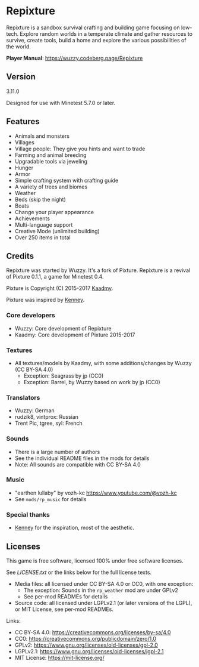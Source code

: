 # Repixture

Repixture is a sandbox survival crafting and building game focusing on low-tech.
Explore random worlds in a temperate climate and gather resources to
survive, create tools, build a home and explore the various possibilities of
the world.

**Player Manual**: <https://wuzzy.codeberg.page/Repixture>

## Version

3.11.0

Designed for use with Minetest 5.7.0 or later.

## Features

* Animals and monsters
* Villages
* Village people: They give you hints and want to trade
* Farming and animal breeding
* Upgradable tools via jeweling
* Hunger
* Armor
* Simple crafting system with crafting guide
* A variety of trees and biomes
* Weather
* Beds (skip the night)
* Boats
* Change your player appearance
* Achievements
* Multi-language support
* Creative Mode (unlimited building)
* Over 250 items in total

## Credits

Repixture was started by Wuzzy. It's a fork of Pixture.
Repixture is a revival of Pixture 0.1.1, a game for Minetest 0.4.

Pixture is Copyright (C) 2015-2017 [Kaadmy](https://github.com/kaadmy).

Pixture was inspired by [Kenney](http://kenney.nl).

### Core developers

* Wuzzy: Core development of Repixture
* Kaadmy: Core development of Pixture 2015-2017

### Textures

* All textures/models by Kaadmy, with some additions/changes by Wuzzy (CC BY-SA 4.0)
   * Exception: Seagrass by jp (CC0)
   * Exception: Barrel, by Wuzzy based on work by jp (CC0)

### Translators

* Wuzzy: German
* rudzik8, vintprox: Russian
* Trent Pic, tgree, syl: French

### Sounds

* There is a large number of authors
* See the individual README files in the mods for details
* Note: All sounds are compatible with CC BY-SA 4.0

### Music

* "earthen lullaby" by vozh-kc <https://www.youtube.com/@vozh-kc>
* See `mods/rp_music` for details

### Special thanks

* [Kenney](http://kenney.nl) for the inspiration, most of the aesthetic.

## Licenses

This game is free software, licensed 100% under free software licenses.

See *LICENSE.txt* or the links below for the full license texts.

- Media files: all licensed under CC BY-SA 4.0 or CC0, with one exception:
    - The exception: Sounds in the `rp_weather` mod are under GPLv2
    - See per-mod READMEs for details
- Source code: all licensed under LGPLv2.1 (or later versions of the LGPL), or MIT License, see per-mod READMEs.

Links:
- CC BY-SA 4.0: <https://creativecommons.org/licenses/by-sa/4.0>
- CC0: <https://creativecommons.org/publicdomain/zero/1.0>
- GPLv2: <https://www.gnu.org/licenses/old-licenses/gpl-2.0>
- LGPLv2.1: <https://www.gnu.org/licenses/old-licenses/lgpl-2.1>
- MIT License: <https://mit-license.org/>

